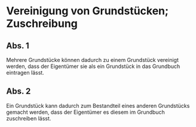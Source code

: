 # Vereinigung von Grundstücken; Zuschreibung



## Abs. 1

 Mehrere Grundstücke können dadurch zu einem Grundstück vereinigt werden, dass der Eigentümer sie als ein Grundstück in das Grundbuch eintragen lässt.

## Abs. 2

 Ein Grundstück kann dadurch zum Bestandteil eines anderen Grundstücks gemacht werden, dass der Eigentümer es diesem im Grundbuch zuschreiben lässt. 

